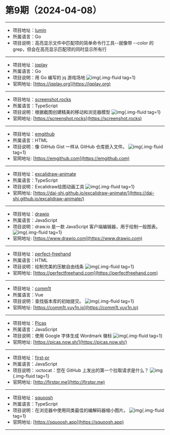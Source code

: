 # 第9期（2024-04-08）

---
- 项目地址：[lumin](https://github.com/johnkerl/lumin)
- 所属语言：Go
- 项目说明：高亮显示文件中匹配项的简单命令行工具--就像带 --color 的 grep，但会在高亮显示匹配项的同时显示所有行
---
- 项目地址：[jqplay](https://github.com/owenthereal/jqplay)
- 所属语言：Go
- 项目说明：用 Go 编写的 jq 游戏场地
![img](/weekly/static/images/2024-04-08/1712542035.png){.img-fluid tag=1}
- 官网地址: [https://jqplay.org](https://jqplay.org)
---
- 项目地址：[screenshot.rocks](https://github.com/daveearley/screenshot.rocks)
- 所属语言：TypeScript
- 项目说明：根据截图创建精美的移动和浏览器模型
![img](/weekly/static/images/2024-04-08/1712542924.png){.img-fluid tag=1}
- 官网地址: [https://screenshot.rocks](https://screenshot.rocks)
---
- 项目地址：[emgithub](https://github.com/yusanshi/emgithub)
- 所属语言：HTML
- 项目说明：像 GitHub Gist 一样从 GitHub 仓库嵌入文件。
![img](/weekly/static/images/2024-04-08/1712550516.png){.img-fluid tag=1}
- 官网地址: [https://emgithub.com](https://emgithub.com)
---
- 项目地址：[excalidraw-animate](https://github.com/dai-shi/excalidraw-animate)
- 所属语言：TypeScript
- 项目说明：Excalidraw绘图动画工具
![img](/weekly/static/images/2024-04-08/1712551636.png){.img-fluid tag=1}
- 官网地址: [https://dai-shi.github.io/excalidraw-animate/](https://dai-shi.github.io/excalidraw-animate/)
---
- 项目地址：[drawio](https://github.com/jgraph/drawio)
- 所属语言：JavaScript
- 项目说明：draw.io 是一款 JavaScript 客户端编辑器，用于绘制一般图表。
![img](/weekly/static/images/2024-04-08/1712552026.png){.img-fluid tag=1}
- 官网地址: [https://www.drawio.com](https://www.drawio.com)
---
- 项目地址：[perfect-freehand](https://github.com/steveruizok/perfect-freehand)
- 所属语言：HTML
- 项目说明：绘制完美的压敏自由线条
![img](/weekly/static/images/2024-04-08/1712552143.png){.img-fluid tag=1}
- 官网地址: [https://perfectfreehand.com](https://perfectfreehand.com)
---
- 项目地址：[comm1t](https://github.com/yuyinws/comm1t)
- 所属语言：Vue
- 项目说明：查找版本库的初始提交。
![img](/weekly/static/images/2024-04-08/1712552459.png){.img-fluid tag=1}
- 官网地址: [https://comm1t.yuy1n.io](https://comm1t.yuy1n.io)
---
- 项目地址：[Picas](https://github.com/djyde/Picas)
- 所属语言：JavaScript
- 项目说明：使用 Google 字体生成 Wordmark 徽标
![img](/weekly/static/images/2024-04-08/1712552587.png){.img-fluid tag=1}
- 官网地址: [https://picas.now.sh/](https://picas.now.sh/)
---
- 项目地址：[first-pr](https://github.com/andrew/first-pr)
- 所属语言：JavaScript
- 项目说明：:octocat：您在 GitHub 上发出的第一个拉取请求是什么？
![img](/weekly/static/images/2024-04-08/1712563557.png){.img-fluid tag=1}
- 官网地址: [http://firstpr.me](http://firstpr.me)
---
- 项目地址：[squoosh](https://github.com/GoogleChromeLabs/squoosh)
- 所属语言：TypeScript
- 项目说明：在浏览器中使用同类最佳的编解码器缩小图片。
![img](/weekly/static/images/2024-04-08/1712563654.png){.img-fluid tag=1}
- 官网地址: [https://squoosh.app](https://squoosh.app)
---